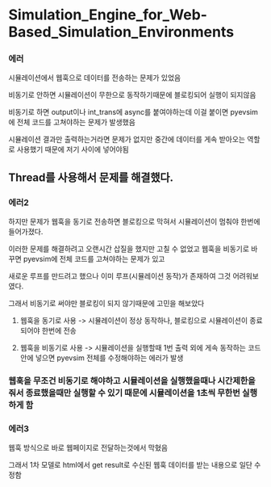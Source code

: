# Simulation_Engine_for_Web-Based_Simulation_Environments


### 에러

시뮬레이션에서 웹훅으로 데이터를 전송하는 문제가 있었음

비동기로 안하면 시뮬레이션이 무한으로 동작하기때문에 블로킹되어 실행이 되지않음

비동기로 하면 output이나 int_trans에 async를 붙여야하는데 이걸 붙이면 pyevsim에 전체 코드를 고쳐야하는 문제가 발생했음

시뮬레이션 결과만 출력하는거라면 문제가 없지만 중간에 데이터를 게속 받아오는 역할로 사용했기 때문에 저기 사이에 넣어야됨

## Thread를 사용해서 문제를 해결했다. 

### 에러2 

하지만 문제가 웹훅을 동기로 전송하면 블로킹으로 막혀서 시뮬레이션이 멈춰야 한번에 들어가졌다.

이러한 문제를 해결하려고 오랜시간 삽질을 했지만 고칠 수 없었고 웹훅을 비동기로 바꾸면 pyevsim에 전체 코드를 고쳐야하는 문제가 있고

새로운 루프를 만드려고 했으나 이미 루프(시뮬레이션 동작)가 존재하여 그것 어려워보였다.

그래서 비동기로 써야만 블로킹이 되지 않기때문에 고민을 해보았다

1. 웹훅을 동기로 사용 -> 시뮬레이션이 정상 동작하나, 블로킹으로 시뮬레이션이 종료되어야 한번에 전송

2. 웹훅을 비동기로 사용 -> 시뮬레이션을 실행할때 1번 출력 외에 게속 동작하는 코드 안에 넣으면 pyevsim 전체를 수정해야하는 에러가 발생

### 웹훅을 무조건 비동기로 해야하고 시뮬레이션을 실행했을때나 시간제한을 줘서 종료했을때만 실행할 수 있기 때문에 시뮬레이션을 1초씩 무한번 실행하게 함


### 에러3

웹훅 방식으로 바로 웹페이지로 전달하는것에서 막혔음

그래서 1차 모델로 html에서 get result로 수신된 웹훅 데이터를 받는 내용으로 일단 수정함
